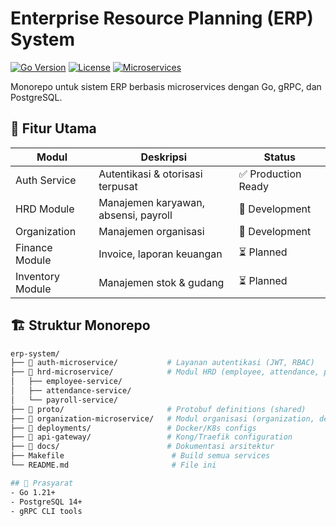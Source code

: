 # Enterprise Resource Planning (ERP) System

[![Go Version](https://img.shields.io/github/go-mod/go-version/yourusername/erp-system)](https://golang.org/dl/)
[![License](https://img.shields.io/badge/license-MIT-blue.svg)](LICENSE)
[![Microservices](https://img.shields.io/badge/arch-microservices-brightgreen)](https://microservices.io)

Monorepo untuk sistem ERP berbasis microservices dengan Go, gRPC, dan PostgreSQL.

## 🌟 Fitur Utama

| Modul            | Deskripsi                            | Status              |
| ---------------- | ------------------------------------ | ------------------- |
| Auth Service     | Autentikasi & otorisasi terpusat     | ✅ Production Ready |
| HRD Module       | Manajemen karyawan, absensi, payroll | 🚧 Development      |
| Organization     | Manajemen organisasi                 | 🚧 Development      |
| Finance Module   | Invoice, laporan keuangan            | ⏳ Planned          |
| Inventory Module | Manajemen stok & gudang              | ⏳ Planned          |

## 🏗️ Struktur Monorepo

```bash
erp-system/
├── 📁 auth-microservice/           # Layanan autentikasi (JWT, RBAC)
├── 📁 hrd-microservice/            # Modul HRD (employee, attendance, payroll)
│   ├── employee-service/
│   ├── attendance-service/
│   └── payroll-service/
├── 📁 proto/                       # Protobuf definitions (shared)
├── 📁 organization-microservice/   # Modul organisasi (organization, department, position, work unit)
├── 📁 deployments/                 # Docker/K8s configs
├── 📁 api-gateway/                 # Kong/Traefik configuration
├── 📁 docs/                        # Dokumentasi arsitektur
├── Makefile                        # Build semua services
└── README.md                       # File ini

## 🔧 Prasyarat
- Go 1.21+
- PostgreSQL 14+
- gRPC CLI tools

```

